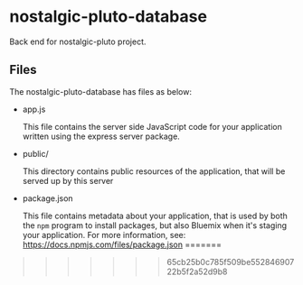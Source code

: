 
# nostalgic-pluto-database

Back end for nostalgic-pluto project.

## Files

The nostalgic-pluto-database has files as below:

* app.js

	This file contains the server side JavaScript code for your application
	written using the express server package.

* public/

	This directory contains public resources of the application, that will be
	served up by this server

* package.json

	This file contains metadata about your application, that is used by both
	the `npm` program to install packages, but also Bluemix when it's
	staging your application.  For more information, see:
	<https://docs.npmjs.com/files/package.json>
=======

>>>>>>> 65cb25b0c785f509be55284690722b5f2a52d9b8

